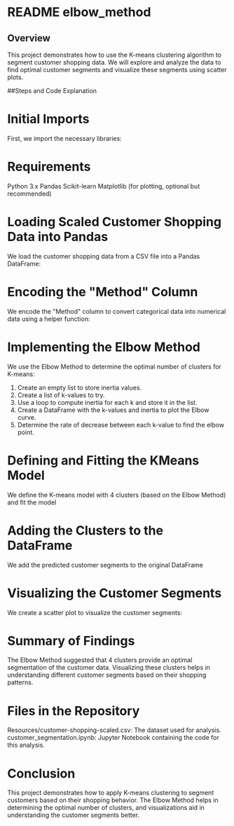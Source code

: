 # README elbow_method

## Overview
This project demonstrates how to use the K-means clustering algorithm to segment customer shopping data. We will explore and analyze the data to find optimal customer segments and visualize these segments using scatter plots.

##Steps and Code Explanation
# Initial Imports
First, we import the necessary libraries:

# Requirements
Python 3.x
Pandas
Scikit-learn
Matplotlib (for plotting, optional but recommended)

# Loading Scaled Customer Shopping Data into Pandas
We load the customer shopping data from a CSV file into a Pandas DataFrame:

# Encoding the "Method" Column
We encode the "Method" column to convert categorical data into numerical data using a helper function:

# Implementing the Elbow Method
We use the Elbow Method to determine the optimal number of clusters for K-means:

1. Create an empty list to store inertia values.
2. Create a list of k-values to try.
3. Use a loop to compute inertia for each k and store it in the list.
4. Create a DataFrame with the k-values and inertia to plot the Elbow curve.
5. Determine the rate of decrease between each k-value to find the elbow point.

# Defining and Fitting the KMeans Model
We define the K-means model with 4 clusters (based on the Elbow Method) and fit the model

# Adding the Clusters to the DataFrame
We add the predicted customer segments to the original DataFrame 

# Visualizing the Customer Segments
We create a scatter plot to visualize the customer segments:

# Summary of Findings
The Elbow Method suggested that 4 clusters provide an optimal segmentation of the customer data. Visualizing these clusters helps in understanding different customer segments based on their shopping patterns.

# Files in the Repository
Resources/customer-shopping-scaled.csv: The dataset used for analysis.
customer_segmentation.ipynb: Jupyter Notebook containing the code for this analysis.

# Conclusion
This project demonstrates how to apply K-means clustering to segment customers based on their shopping behavior. The Elbow Method helps in determining the optimal number of clusters, and visualizations aid in understanding the customer segments better.
